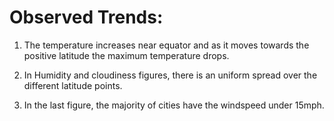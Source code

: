 # Observed Trends:

1) The temperature increases near equator and as it moves towards the positive latitude the maximum temperature drops.


2) In Humidity and cloudiness figures, there is an uniform spread over the different latitude points.


3) In the last figure, the majority of cities have the windspeed under 15mph.
